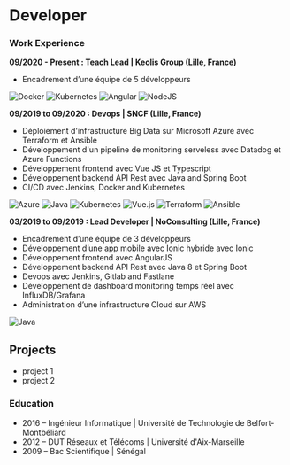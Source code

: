 # Developer

### Work Experience
**09/2020 - Present : Teach Lead | Keolis Group (Lille, France)**
- Encadrement d’une équipe de 5 développeurs

![Docker](https://img.shields.io/badge/docker-%230db7ed.svg?style=for-the-badge&logo=docker&logoColor=white)
![Kubernetes](https://img.shields.io/badge/kubernetes-%23326ce5.svg?style=for-the-badge&logo=kubernetes&logoColor=white)
![Angular](https://img.shields.io/badge/angular-%23DD0031.svg?style=for-the-badge&logo=angular&logoColor=white)
![NodeJS](https://img.shields.io/badge/node.js-6DA55F?style=for-the-badge&logo=node.js&logoColor=white)


**09/2019 to 09/2020 : Devops | SNCF (Lille, France)**

- Déploiement d'infrastructure Big Data sur Microsoft Azure avec Terraform et Ansible
- Développement d'un pipeline de monitoring serveless avec Datadog et Azure Functions
- Développement frontend avec Vue JS et Typescript
- Développement backend API Rest avec Java and Spring Boot
- CI/CD avec Jenkins, Docker and Kubernetes

![Azure](https://img.shields.io/badge/azure-%230072C6.svg?style=for-the-badge&logo=microsoftazure&logoColor=white)
![Java](https://img.shields.io/badge/java-%23ED8B00.svg?style=for-the-badge&logo=openjdk&logoColor=white)
![Kubernetes](https://img.shields.io/badge/kubernetes-%23326ce5.svg?style=for-the-badge&logo=kubernetes&logoColor=white)
![Vue.js](https://img.shields.io/badge/vuejs-%2335495e.svg?style=for-the-badge&logo=vuedotjs&logoColor=%234FC08D)
![Terraform](https://img.shields.io/badge/terraform-%235835CC.svg?style=for-the-badge&logo=terraform&logoColor=white)
![Ansible](https://img.shields.io/badge/ansible-%231A1918.svg?style=for-the-badge&logo=ansible&logoColor=white)

**03/2019 to 09/2019 : Lead Developer | NoConsulting (Lille, France)**
- Encadrement d’une équipe de 3 développeurs
- Développement d’une app mobile avec Ionic hybride avec Ionic
- Développement frontend avec AngularJS
- Développement backend API Rest avec Java 8 et Spring Boot
- Devops avec Jenkins, Gitlab and Fastlane
- Développement de dashboard monitoring temps réel avec InfluxDB/Grafana
- Administration d’une infrastructure Cloud sur AWS

![Java](https://img.shields.io/badge/java-%23ED8B00.svg?style=for-the-badge&logo=openjdk&logoColor=white)


## Projects 
- project 1
- project 2

### Education
- 2016 – Ingénieur Informatique | Université de Technologie de Belfort-Montbéliard
- 2012 – DUT Réseaux et Télécoms | Université d'Aix-Marseille
- 2009 – Bac Scientifique | Sénégal
  
